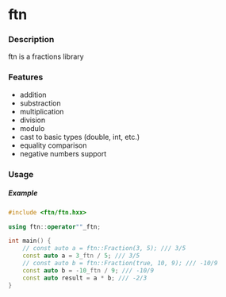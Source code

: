 # ftn

### Description

ftn is a fractions library

### Features

- addition
- substraction
- multiplication
- division
- modulo
- cast to basic types (double, int, etc.)
- equality comparison
- negative numbers support

### Usage

##### Example

```c++
#include <ftn/ftn.hxx>

using ftn::operator""_ftn;

int main() {
    // const auto a = ftn::Fraction(3, 5); /// 3/5
    const auto a = 3_ftn / 5; /// 3/5
    // const auto b = ftn::Fraction(true, 10, 9); /// -10/9
    const auto b = -10_ftn / 9; /// -10/9
    const auto result = a * b; /// -2/3
}
```
